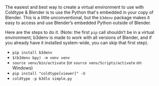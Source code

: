 The easiest and best way to create a virtual environment to use with Coldtype & Blender is to use the Python that's embedded in your copy of Blender. This is a little unconventional, but the `b3denv` package makes it easy to access and use Blender’s embedded Python outside of Blender.

Here are the steps to do it. (Note: the first `pip` call shouldn’t be in a virtual environment; b3denv is made to work with all versions of Blender, and if you already have it installed system-wide, you can skip that first step).

- `pip install b3denv`
- `$(b3denv bpy) -m venv venv`
- `source venv/bin/activate` (or `source venv/Scripts/activate` on Windows)
- `pip install "coldtype[viewer]" -U`
- `coldtype -p b3dlo simple.py`